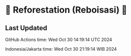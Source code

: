 
# 🌳 Reforestation (Reboisasi) 🌲

## Last Updated

GitHub Actions time: Wed Oct 30 14:19:14 UTC 2024

Indonesia/Jakarta time: Wed Oct 30 21:19:14 WIB 2024
